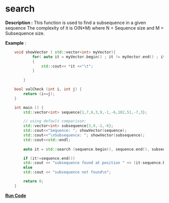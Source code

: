 # search

**Description :**  This function is used to find a subsequence in a given sequence The complexity of it is O(N*M) where N = Sequence size and M = Subsequence size.

**Example** :

```cpp   
	void showVector ( std::vector<int> myVector){
			for( auto it = myVector.begin() ; it != myVector.end() ; it++)
			{
				std::cout<< *it <<"\t";
			}
			
		}

	bool valCheck (int i, int j) {    
		return (i==j);
	}

	int main () {
		std::vector<int> sequence{1,7,6,3,9,-1,-6,102,51,-7,3};

		// using default comparison:
		std::vector<int> subsequence{3,9,-1,-6};
		std::cout<<"Sequence: "; showVector(sequence);
		std::cout<<"\nSubsequence: "; showVector(subsequence);
		std::cout<<std::endl;
		
		auto it = std::search (sequence.begin(), sequence.end(), subsequence.begin(), subsequence.end(), valCheck);

		if (it!=sequence.end())
		std::cout << "subsequence found at position " << (it-sequence.begin()) << '\n';
		else
		std::cout << "subsequence not found\n";

		return 0;
	}
```
**[Run Code](https://rextester.com/PXGWH84765)**